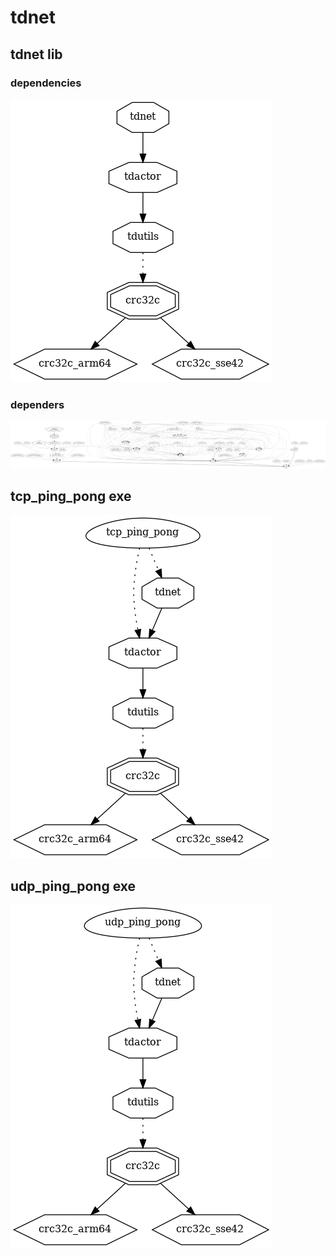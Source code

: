 # tdnet

## tdnet lib

### dependencies

![void](../dev/png/ton.tdnet.png)

### dependers

![void](../dev/png/ton.tdnet.dependers.png)

## tcp_ping_pong exe

![void](../dev/png/ton.tcp_ping_pong.png)

## udp_ping_pong exe

![void](../dev/png/ton.udp_ping_pong.png)
